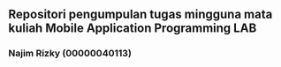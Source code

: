 ## Repositori pengumpulan tugas mingguna mata kuliah Mobile Application Programming LAB 
### Najim Rizky (00000040113)

